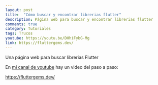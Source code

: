 ```yaml
---
layout: post
title:  "Cómo buscar y encontrar librerias flutter"
description: Página web para buscar y encontrar librerias flutter
comments: true
category: Tutoriales
tags: Trucos
youtube: https://youtu.be/DHhiFybG-Mg
link: https://fluttergems.dev/
---
```

Una página web para buscar librerias Flutter

En <a target="_blank" href="{{ page.youtube }}">mi canal de youtube</a> hay un video del paso a paso:

<a target="_blank" href="{{ page.link }}">https://fluttergems.dev/</a> 
